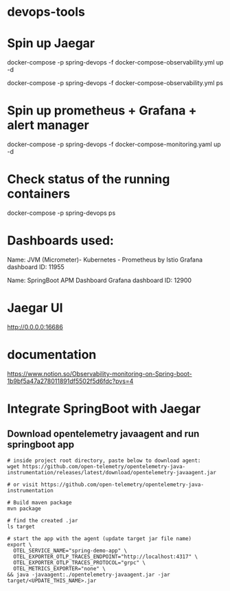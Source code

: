 # devops-tools

# Spin up Jaegar
docker-compose -p spring-devops -f docker-compose-observability.yml up -d

docker-compose -p spring-devops -f docker-compose-observability.yml ps
# Spin up prometheus + Grafana + alert manager
docker-compose -p spring-devops -f docker-compose-monitoring.yaml up -d

# Check status of the running containers
docker-compose -p spring-devops ps


# Dashboards used:

Name: JVM (Micrometer)- Kubernetes - Prometheus by Istio
Grafana dashboard ID: 11955

Name: SpringBoot APM Dashboard
Grafana dashboard ID: 12900


# Jaegar UI
http://0.0.0.0:16686

# documentation
https://www.notion.so/Observability-monitoring-on-Spring-boot-1b9bf5a47a278011891df5502f5d6fdc?pvs=4




# Integrate SpringBoot with Jaegar
## Download opentelemetry javaagent and run springboot app
```
# inside project root directory, paste below to download agent:
wget https://github.com/open-telemetry/opentelemetry-java-instrumentation/releases/latest/download/opentelemetry-javaagent.jar

# or visit https://github.com/open-telemetry/opentelemetry-java-instrumentation

# Build maven package
mvn package

# find the created .jar
ls target

# start the app with the agent (update target jar file name)
export \
  OTEL_SERVICE_NAME="spring-demo-app" \
  OTEL_EXPORTER_OTLP_TRACES_ENDPOINT="http://localhost:4317" \
  OTEL_EXPORTER_OTLP_TRACES_PROTOCOL="grpc" \
  OTEL_METRICS_EXPORTER="none" \
&& java -javaagent:./opentelemetry-javaagent.jar -jar target/<UPDATE_THIS_NAME>.jar
```
